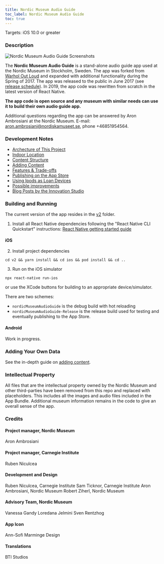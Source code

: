 ```yaml
---
title: Nordic Museum Audio Guide
toc_label: Nordic Museum Audio Guide
toc: true
---
```


Targets: iOS 10.0 or greater

### Description

![Nordic Museum Audio Guide Screenshots](assets/appScreenshots.png)

The **Nordic Museum Audio Guide** is a stand-alone audio guide app used at the Nordic Museum in Stockholm, Sweden. The app was forked from [Warhol Out Loud](https://github.com/CMP-Studio/TheWarholOutLoud) and expanded with additional functionality during the Spring of 2017. The app was released to the public in June 2017 (see [release schedule](https://github.com/NordicMuseum/Nordic-Museum-Audio-Guide/releases)). In 2019, the app code was rewritten from scratch in the latest version of React Native.

**The app code is open source and any museum with similar needs can use it to build their own audio guide app.**

Additional questions regarding the app can be answered by Aron Ambrosiani at the Nordic Museum. E-mail: aron.ambrosiani@nordiskamuseet.se, phone +46851954564.

### Development Notes

* [Archecture of This Project](architecture.md)
* [Indoor Location](indoorLocation.md)
* [Content Structure](contentStructure.md)
* [Adding Content](addingContent.md)
* [Features & Trade-offs](features.md)
* [Publishing on the App Store](publishing.md)
* [Using Ipods as Loan Devices](ipods.md)
* [Possible improvements](improvements.md)
* [Blog Posts by the Innovation Studio](blogposts.md)

### Building and Running

The current version of the app resides in the [v2](https://github.com/Ambrosiani/Nordic-Museum-Audio-Guide/tree/master/v2) folder.

1. Install all React Native dependencies following the "React Native CLI Quickstart" instructions: 
[React Native getting started guide](https://facebook.github.io/react-native/docs/getting-started.html)

#### iOS
2. Install project dependencies  
  ```
  cd v2 && yarn install && cd ios && pod install && cd ..
  ```  
3. Run on the iOS simulator  
  ```
  npx react-native run-ios
  ```
  or use the XCode buttons for building to an appropriate device/simulator.

There are two schemes: 
- `nordicMuseumAudioGuide` is the debug build with hot reloading
- `nordicMuseumAudioGuide-Release` is the release build used for testing and eventually publishing to the App Store.

#### Android

Work in progress.

### Adding Your Own Data

See the in-depth guide on [adding content](addingContent.md).

### Intellectual Property

All files that are the intellectual property owned by the Nordic Museum and other third-parties have been removed from this repo and replaced with placeholders. This includes all the images and audio files included in the App Bundle. Additional museum information remains in the code to give an overall sense of the app.

### Credits

#### Project manager, Nordic Museum

Aron Ambrosiani

#### Project manager, Carnegie Institute

Ruben Niculcea

#### Development and Design

Ruben Niculcea, Carnegie Institute
Sam Ticknor, Carnegie Institute
Aron Ambrosiani, Nordic Museum
Robert Ziherl, Nordic Museum

#### Advisory Team, Nordic Museum

Vanessa Gandy
Loredana Jelmini
Sven Rentzhog

#### App Icon

Ann-Sofi Marminge Design

#### Translations

BTI Studios